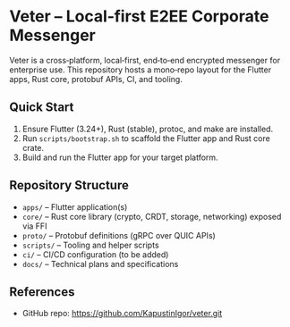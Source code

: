 Veter – Local‑first E2EE Corporate Messenger
===========================================

Veter is a cross‑platform, local‑first, end‑to‑end encrypted messenger for enterprise use. This repository hosts a mono‑repo layout for the Flutter apps, Rust core, protobuf APIs, CI, and tooling.

Quick Start
-----------

1. Ensure Flutter (3.24+), Rust (stable), protoc, and make are installed.
2. Run `scripts/bootstrap.sh` to scaffold the Flutter app and Rust core crate.
3. Build and run the Flutter app for your target platform.

Repository Structure
--------------------

- `apps/` – Flutter application(s)
- `core/` – Rust core library (crypto, CRDT, storage, networking) exposed via FFI
- `proto/` – Protobuf definitions (gRPC over QUIC APIs)
- `scripts/` – Tooling and helper scripts
- `ci/` – CI/CD configuration (to be added)
- `docs/` – Technical plans and specifications

References
----------

- GitHub repo: https://github.com/KapustinIgor/veter.git


